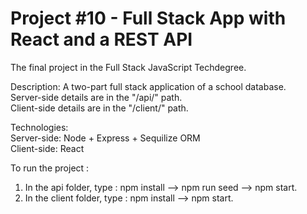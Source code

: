 # Project #10 - Full Stack App with React and a REST API

The final project in the Full Stack JavaScript Techdegree.

Description: A two-part full stack application of a school database.<br/>
Server-side details are in the "/api/" path.<br/>
Client-side details are in the "/client/" path. <br/>

Technologies:<br/>
    Server-side: Node + Express + Sequilize ORM<br/>
    Client-side: React<br/>

To run the project :
1. In the api folder, type : npm install --> npm run seed --> npm start.
2. In the client folder, type : npm install --> npm start.